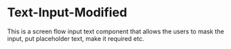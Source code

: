 # Text-Input-Modified
This is a screen flow input text component that allows the users to mask the input, put placeholder text, make it required etc.
